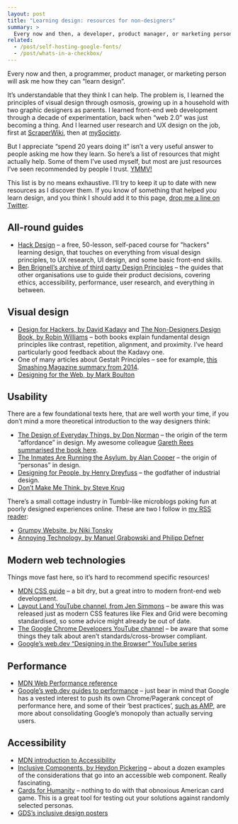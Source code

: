 ```yaml
---
layout: post
title: "Learning design: resources for non-designers"
summary: >
  Every now and then, a developer, product manager, or marketing person will ask me how they can “learn design”. And I’ll have no idea where to start. Well, this post is (finally!) my attempt to answer the question.
related:
  - /post/self-hosting-google-fonts/
  - /post/whats-in-a-checkbox/
---
```


Every now and then, a programmer, product manager, or marketing person will ask me how they can “learn design”.

It’s understandable that they think I can help. The problem is, I learned the principles of visual design through osmosis, growing up in a household with two graphic designers as parents. I learned front-end web development through a decade of experimentation, back when “web 2.0” was just becoming a thing. And I learned user research and UX design on the job, first at [ScraperWiki](https://en.wikipedia.org/wiki/ScraperWiki), then at [mySociety](https://en.wikipedia.org/wiki/MySociety).

But I appreciate “spend 20 years doing it” isn’t a very useful answer to people asking me how they learn. So here’s a list of resources that might actually help. Some of them I’ve used myself, but most are just resources I’ve seen recommended by people I trust. [YMMV!](https://en.wiktionary.org/wiki/YMMV)

This list is by no means exhaustive. I’ll try to keep it up to date with new resources as I discover them. If you know of something that helped _you_ learn design, and you think I should add it to this page, [drop me a line on Twitter](https://twitter.com/zarino).

## All-round guides

- [Hack Design](https://hackdesign.org/) – a free, 50-lesson, self-paced course for "hackers" learning design, that touches on everything from visual design principles, to UX research, UI design, and some basic front-end skills.
- [Ben Brignell’s archive of third party Design Principles](https://principles.design/) – the guides that other organisations use to guide their product decisions, covering ethics, accessibility, performance, user research, and everything in between.

## Visual design

- [Design for Hackers, by David Kadavy](https://archive.org/details/designforhackers0000kada) and [The Non-Designers Design Book, by Robin Williams](https://www.oreilly.com/library/view/the-non-designers-design/9780133966350/) – both books explain fundamental design principles like contrast, repetition, alignment, and proximity. I’ve heard particularly good feedback about the Kadavy one.
- One of many articles about Gestalt Principles – see for example, [this Smashing Magazine summary from 2014](https://www.smashingmagazine.com/2014/03/design-principles-visual-perception-and-the-principles-of-gestalt/).
- [Designing for the Web, by Mark Boulton](https://designingfortheweb.co.uk/)

## Usability

There are a few foundational texts here, that are well worth your time, if you don’t mind a more theoretical introduction to the way designers think:

- [The Design of Everyday Things, by Don Norman](https://en.wikipedia.org/wiki/The_Design_of_Everyday_Things) – the origin of the term “affordance” in design. My awesome colleague [Gareth Rees summarised the book here](https://www.garethrees.co.uk/2017/12/23/book-notes-the-design-of-everyday-things/).
- [The Inmates Are Running the Asylum, by Alan Cooper](https://archive.org/details/inmatesarerunnin00coop) – the origin of “personas” in design.
- [Designing for People, by Henry Dreyfuss](https://archive.org/details/designingforpeop00drey) – the godfather of industrial design.
- [Don’t Make Me Think, by Steve Krug](https://en.wikipedia.org/wiki/Don%27t_Make_Me_Think)

There’s a small cottage industry in Tumblr-like microblogs poking fun at poorly designed experiences online. These are two I follow in [my RSS reader](/post/investing-in-rss):

- [Grumpy Website, by Niki Tonsky](https://grumpy.website/)
- [Annoying Technology, by Manuel Grabowski and Philipp Defner](https://annoying.technology/)

## Modern web technologies

Things move fast here, so it’s hard to recommend specific resources!

- [MDN CSS guide](https://developer.mozilla.org/en-US/docs/Learn/CSS) – a bit dry, but a great intro to modern front-end web development.
- [Layout Land YouTube channel, from Jen Simmons](https://www.youtube.com/c/LayoutLand) – be aware this was released just as modern CSS features like Flex and Grid were becoming standardised, so some advice might already be out of date.
- [The Google Chrome Developers YouTube channel](https://www.youtube.com/c/GoogleChromeDevelopers) – be aware that some things they talk about aren’t standards/cross-browser compliant.
- [Google’s web.dev “Designing in the Browser” YouTube series](https://web.dev/shows/designing-in-the-browser/)

## Performance

- [MDN Web Performance reference](https://developer.mozilla.org/en-US/docs/Web/Performance)
- [Google’s web.dev guides to performance](https://web.dev/) – just bear in mind that Google has a vested interest to push its own Chrome/Pagerank concept of performance here, and some of their ‘best practices’, [such as AMP](https://en.wikipedia.org/wiki/Accelerated_Mobile_Pages), are more about consolidating Google’s monopoly than actually serving users.

## Accessibility

- [MDN introduction to Accessibility](https://developer.mozilla.org/en-US/docs/Web/Accessibility)
- [Inclusive Components, by Heydon Pickering](https://inclusive-components.design/) – about a dozen examples of the considerations that go into an accessible web component. Really fascinating.
- [Cards for Humanity](https://cardsforhumanity.idean.com/) – nothing to do with that obnoxious American card game. This is a great tool for testing out your solutions against randomly selected personas.
- [GDS’s inclusive design posters](https://accessibility.blog.gov.uk/2016/09/02/dos-and-donts-on-designing-for-accessibility/)
